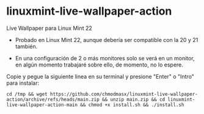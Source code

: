 # linuxmint-live-wallpaper-action
Live Wallpaper para Linux Mint 22

- Probado en Linux Mint 22, aunque debería ser compatible con la 20 y 21 también.

- En una configuración de 2 o más monitores solo se verá en un monitor, en algún momento trabajaré sobre ello, de momento, no lo espere.

Copie y pegue la siguiente linea en su terminal y presione "Enter" o "Intro" para instalar:

```
cd /tmp && wget https://github.com/chmodmasx/linuxmint-live-wallpaper-action/archive/refs/heads/main.zip && unzip main.zip && cd linuxmint-live-wallpaper-action-main && chmod +x install.sh && ./install.sh
```
